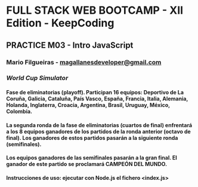 
# FULL STACK WEB BOOTCAMP - XII Edition - KeepCoding

## PRACTICE M03 - Intro JavaScript

### Mario Filgueiras - magallanesdeveloper@gmail.com

### ***World Cup Simulator***

#### Fase de eliminatorias (playoff). Participan 16 equipos: Deportivo de La Coruña, Galicia, Cataluña, País Vasco, España, Francia, Italia, Alemania, Holanda, Inglaterra, Croacia, Argentina, Brasil, Uruguay, México, Colombia.

#### La segunda ronda de la fase de eliminatorias (cuartos de final) enfrentará a los 8 equipos ganadores de los partidos de la ronda anterior (octavo de final). Los ganadores de estos partidos pasarán a la siguiente ronda (semifinales).

#### Los equipos ganadores de las semifinales pasarán a la gran final. El ganador de este partido se proclamará CAMPEÓN DEL MUNDO.

#### Instrucciones de uso: ejecutar con Node.js el fichero <index.js>




